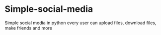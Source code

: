 # Simple-social-media
Simple social media in python every user can upload files, download files, make friends and more
